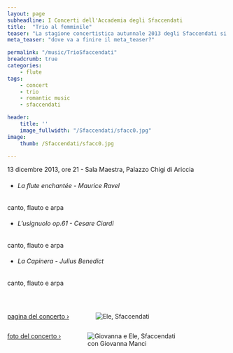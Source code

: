 ```yaml
---
layout: page
subheadline: I Concerti dell'Accademia degli Sfaccendati
title:  "Trio al femminile"
teaser: "La stagione concertistica autunnale 2013 degli Sfaccendati si conclude con un concerto in trio con la voce di Giovanna Manci e l'arpa di Floraleda Sacchi."
meta_teaser: "dove va a finire il meta_teaser?"

permalink: "/music/TrioSfaccendati"
breadcrumb: true
categories:
    - flute
tags:
    - concert
    - trio
    - romantic music
    - sfaccendati

header:
    title: ''
    image_fullwidth: "/Sfaccendati/sfacc0.jpg"
image:
    thumb: /Sfaccendati/sfacc0.jpg

---
```


13 dicembre 2013, ore 21 - Sala Maestra, Palazzo Chigi di Ariccia

* ###### La flute enchantée - *Maurice Ravel*
canto, flauto e arpa



* ###### L’usignuolo op.61 - *Cesare Ciardi*
canto, flauto e arpa



* ###### La Capinera - *Julius Benedict*
canto, flauto e arpa

<p></br></p>



<div class="row">
  <div class="large-6 columns">
  <p align="center">
  <a class="radius button small" href="http://www.concertiaccademiasfaccendati.it/index.php?option=com_content&view=article&id=296:13-dicembre-2013&catid=199&Itemid=342" target="_blank">pagina del concerto ›</a>
  <figure>
    <img src="{{ site.url }}/images/Sfaccendati/sfacc2.jpg" alt="Ele, Sfaccendati">
  </figure>
  </p>
  </div>

  <div class="large-6 columns">
  <p align="center">
  <a class="radius button small" href="http://www.concertiaccademiasfaccendati.it/index.php?option=com_content&view=article&id=305:giovanna-manci-floraleda-sacchi-e-elena-d-alo&catid=186&Itemid=347#" target="_blank">foto del concerto ›</a>
  <figure>
    <img src="{{ site.url }}/images/Sfaccendati/sfacc3.jpg" alt="Giovanna e Ele, Sfaccendati">
    <figcaption>con Giovanna Manci</figcaption>
  </figure>
  </p>
  </div>
</div>
